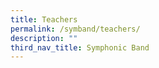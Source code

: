 ```yaml
---
title: Teachers
permalink: /symband/teachers/
description: ""
third_nav_title: Symphonic Band
---
```

